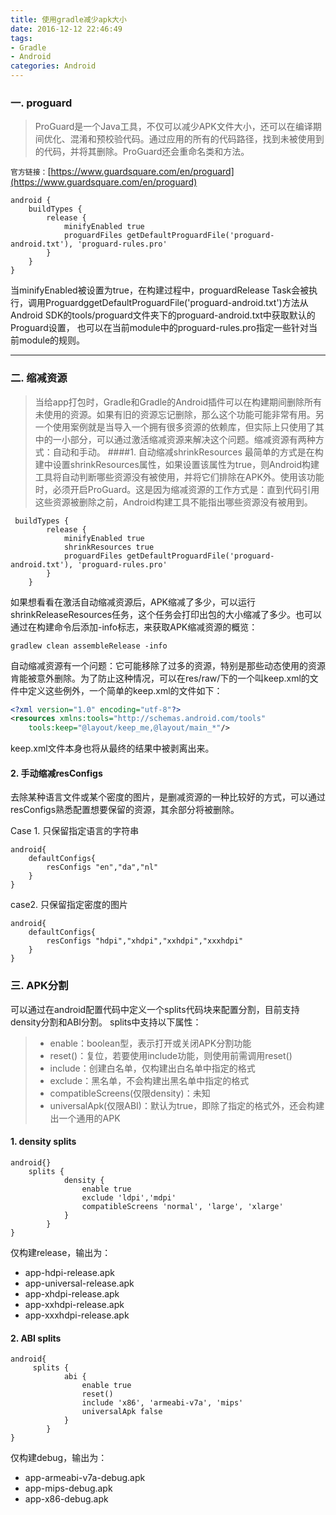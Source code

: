 ```yaml
---
title: 使用gradle减少apk大小
date: 2016-12-12 22:46:49
tags:
- Gradle
- Android
categories: Android
---
```

### 一. proguard

>ProGuard是一个Java工具，不仅可以减少APK文件大小，还可以在编译期间优化、混淆和预校验代码。通过应用的所有的代码路径，找到未被使用到的代码，并将其删除。ProGuard还会重命名类和方法。

`官方链接：`[https://www.guardsquare.com/en/proguard](https://www.guardsquare.com/en/proguard)
```
android {
    buildTypes {
        release {
            minifyEnabled true
            proguardFiles getDefaultProguardFile('proguard-android.txt'), 'proguard-rules.pro'
        }
    }
}
```
当minifyEnabled被设置为true，在构建过程中，proguardRelease Task会被执行，调用ProguardggetDefaultProguardFile('proguard-android.txt')方法从Android SDK的tools/proguard文件夹下的proguard-android.txt中获取默认的Proguard设置， 也可以在当前module中的proguard-rules.pro指定一些针对当前module的规则。

---
### 二. 缩减资源
>当给app打包时，Gradle和Gradle的Android插件可以在构建期间删除所有未使用的资源。如果有旧的资源忘记删除，那么这个功能可能非常有用。另一个使用案例就是当导入一个拥有很多资源的依赖库，但实际上只使用了其中的一小部分，可以通过激活缩减资源来解决这个问题。缩减资源有两种方式：自动和手动。
####1. 自动缩减shrinkResources
最简单的方式是在构建中设置shrinkResources属性，如果设置该属性为true，则Android构建工具将自动判断哪些资源没有被使用，并将它们排除在APK外。使用该功能时，必须开启ProGuard。这是因为缩减资源的工作方式是：直到代码引用这些资源被删除之前，Android构建工具不能指出哪些资源没有被用到。
```
 buildTypes {
        release {
            minifyEnabled true
            shrinkResources true
            proguardFiles getDefaultProguardFile('proguard-android.txt'), 'proguard-rules.pro'
        }
    }
```
如果想看看在激活自动缩减资源后，APK缩减了多少，可以运行shrinkReleaseResources任务，这个任务会打印出包的大小缩减了多少。也可以通过在构建命令后添加-info标志，来获取APK缩减资源的概览：
```
gradlew clean assembleRelease -info
```

自动缩减资源有一个问题：它可能移除了过多的资源，特别是那些动态使用的资源肯能被意外删除。为了防止这种情况，可以在res/raw/下的一个叫keep.xml的文件中定义这些例外，一个简单的keep.xml的文件如下：
```xml
<?xml version="1.0" encoding="utf-8"?>
<resources xmlns:tools="http://schemas.android.com/tools"
	tools:keep="@layout/keep_me,@layout/main_*"/>
```
keep.xml文件本身也将从最终的结果中被剥离出来。
#### 2. 手动缩减resConfigs
去除某种语言文件或某个密度的图片，是删减资源的一种比较好的方式，可以通过resConfigs熟悉配置想要保留的资源，其余部分将被删除。

Case 1. 只保留指定语言的字符串
```
android{
	defaultConfigs{
		resConfigs "en","da","nl"
	}
}
```
case2. 只保留指定密度的图片
```
android{
	defaultConfigs{
		resConfigs "hdpi","xhdpi","xxhdpi","xxxhdpi"
	}
}
```
### 三. APK分割
可以通过在android配置代码中定义一个splits代码块来配置分割，目前支持density分割和ABI分割。
splits中支持以下属性：
>* enable：boolean型，表示打开或关闭APK分割功能
>* reset()：复位，若要使用include功能，则使用前需调用reset()
>* include：创建白名单，仅构建出白名单中指定的格式
>* exclude：黑名单，不会构建出黑名单中指定的格式
>* compatibleScreens(仅限density)：未知
>* universalApk(仅限ABI)：默认为true，即除了指定的格式外，还会构建出一个通用的APK
#### 1. density splits
```
android{}
	splits {
	        density {
	            enable true
	            exclude 'ldpi','mdpi'
	            compatibleScreens 'normal', 'large', 'xlarge'
	        }
	    }
}
```
仅构建release，输出为：
* app-hdpi-release.apk
* app-universal-release.apk
* app-xhdpi-release.apk
* app-xxhdpi-release.apk
* app-xxxhdpi-release.apk
#### 2.  ABI splits
```
android{
	 splits {
	        abi {
	            enable true
	            reset()
	            include 'x86', 'armeabi-v7a', 'mips'
	            universalApk false
	        }
	    }
}
```
仅构建debug，输出为：
* app-armeabi-v7a-debug.apk
* app-mips-debug.apk
* app-x86-debug.apk
